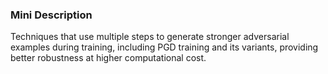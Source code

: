 ### Mini Description

Techniques that use multiple steps to generate stronger adversarial examples during training, including PGD training and its variants, providing better robustness at higher computational cost.
